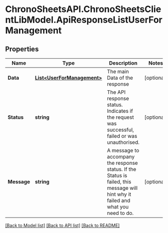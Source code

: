 
# ChronoSheetsAPI.ChronoSheetsClientLibModel.ApiResponseListUserForManagement

## Properties

Name | Type | Description | Notes
------------ | ------------- | ------------- | -------------
**Data** | [**List&lt;UserForManagement&gt;**](UserForManagement.md) | The main Data of the response | [optional] 
**Status** | **string** | The API response status. Indicates if the request was successful, failed or was unauthorised. | [optional] 
**Message** | **string** | A message to accompany the response status.  If the Status is failed, this message will hint why it failed and what you need to do. | [optional] 

[[Back to Model list]](../README.md#documentation-for-models)
[[Back to API list]](../README.md#documentation-for-api-endpoints)
[[Back to README]](../README.md)

